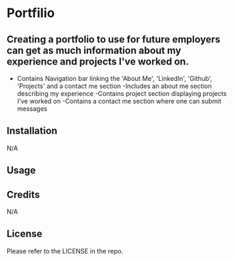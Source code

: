 # Portfilio

## Creating a portfolio to use for future employers can get as much information about my experience and projects I've worked on.

- Contains Navigation bar linking the 'About Me', 'LinkedIn', 'Github', 'Projects' and a contact me section
-Includes an about me section describing my experience 
-Contains project section displaying projects I've worked on
-Contains a contact me section where one can submit messages

## Installation

N/A

## Usage

## Credits

N/A

## License

Please refer to the LICENSE in the repo.
